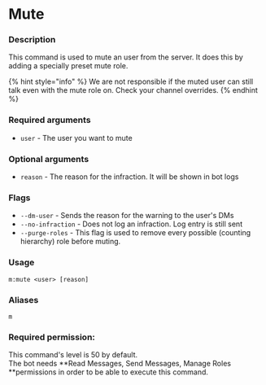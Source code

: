 # Mute

### **Description**

This command is used to mute an user from the server. It does this by adding a specially preset mute role.

{% hint style="info" %}
We are not responsible if the muted user can still talk even with the mute role on. Check your channel overrides.
{% endhint %}

### **Required arguments**

* `user` - The user you want to mute

### **Optional arguments**

* `reason` - The reason for the infraction. It will be shown in bot logs

### Flags

* `--dm-user` - Sends the reason for the warning to the user's DMs
* `--no-infraction` - Does not log an infraction. Log entry is still sent
* `--purge-roles` - This flag is used to remove every possible (counting hierarchy) role before muting.

### **Usage**

```
m:mute <user> [reason]
```

### **Aliases**

`m`

### **Required permission:**

This command's level is 50 by default.\
The bot needs **Read Messages, Send Messages, Manage Roles **permissions in order to be able to execute this command.
